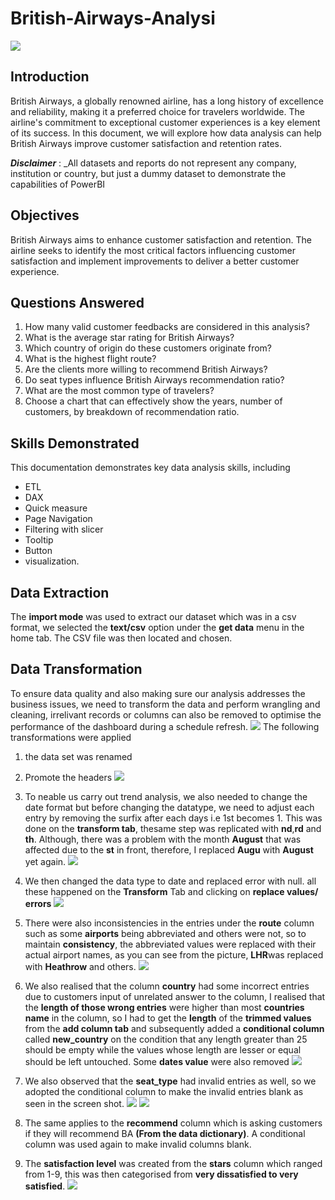 # British-Airways-Analysi
![](homepage_image.PNG)

## Introduction 
British Airways, a globally renowned airline, has a long history of excellence and reliability, making it a preferred choice for travelers worldwide. The airline's commitment to exceptional customer experiences is a key element of its success. In this document, we will explore how data analysis can help British Airways improve customer satisfaction and retention rates.

**_Disclaimer_** : _All datasets and reports do not represent any company, institution or country, but just a dummy dataset to demonstrate the capabilities of PowerBI
## Objectives

British Airways aims to enhance customer satisfaction and retention. The airline seeks to identify the most critical factors influencing customer satisfaction and implement improvements to deliver a better customer experience.

## Questions Answered 

1. How many valid customer feedbacks are considered in this analysis?
2. What is the average star rating for British Airways?
3. Which country of origin do these customers originate from?
4. What is the highest flight route?
5. Are the clients more willing to recommend British Airways?
6. Do seat types influence British Airways recommendation ratio?
7. What are the most common type of travelers?
8. Choose a chart that can effectively show the years, number of customers, by breakdown of recommendation ratio.

## Skills Demonstrated

This documentation demonstrates key data analysis skills, including 
- ETL
- DAX
- Quick measure
- Page Navigation
- Filtering with slicer
- Tooltip
- Button
- visualization.

## Data Extraction

The **import mode** was used to extract our dataset which was in a csv format, we selected the **text/csv** option under the **get data** menu in the home tab. The CSV file was then located and chosen.

## Data Transformation
To ensure data quality and also making sure our analysis addresses the business issues, we need to transform the data and perform wrangling and cleaning, irrelivant records or columns can also be removed to optimise the performance of the dashboard during a schedule refresh.
![](transform_data.PNG)
The following transformations were applied
1.	the data set was renamed 
2.	Promote the headers
![](promote_headers.png)

3.	To neable us carry out trend analysis, we also needed to change the date format but before changing the datatype, we need to adjust each entry by removing the surfix after each days i.e 1st becomes 1.
This was done on the **transform tab**, thesame step was replicated with **nd**,**rd** and **th**. Although, there was a problem with the month **August** that was affected due to the **st** in front, therefore, I replaced **Augu** with **August** yet again.
![](replace_value.PNG)

4.	We then  changed the data type to date and replaced error with null. all these happened on the **Transform** Tab and clicking on **replace values/ errors**
![](replace_null.PNG)

5.	There were also inconsistencies in the entries under the **route** column such as some **airports** being abbreviated and others were not, so to maintain **consistency**, the abbreviated values were replaced with their actual airport names, as you can see from the picture, **LHR**was replaced with **Heathrow** and others.
![](replace_LHR.PNG)

6.	We also realised that the column **country** had some incorrect entries due to customers input of unrelated answer to the column, I realised that the **length of those wrong entries** were higher than most **countries name** in the column, so I had to get the **length** of the **trimmed values** from the **add column tab** and subsequently added a **conditional column** called **new_country** on the condition that any length greater than 25 should be empty while the values whose length are lesser or equal should be left untouched. Some **dates value** were also removed
![](filter_country_new.PNG)
7.	We also observed that the **seat_type** had invalid entries as well, so we adopted the conditional column to make the invalid entries blank as seen in the screen shot.
![](invalid_seat_type.png)
![](invalid_seattype.PNG)

8.	The same applies to the **recommend** column which is asking customers if they will recommend BA **(From the data dictionary)**. A conditional column was used again to make invalid columns blank.
   
9.	The **satisfaction level** was created from the **stars** column which ranged from 1-9, this was then categorised from **very dissatisfied to very satisfied**.
![](satisfaction_level.png)



